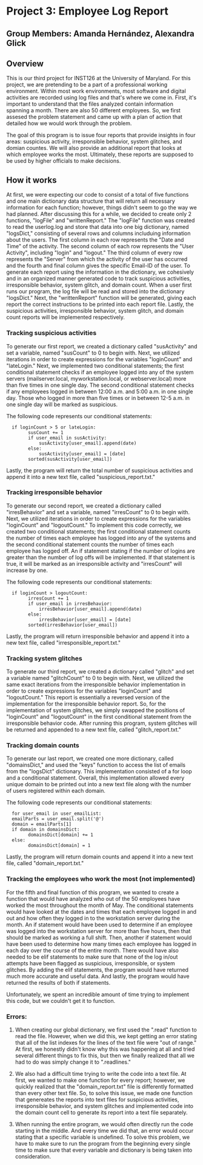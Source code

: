 # Project 3: Employee Log Report
## Group Members: Amanda Hernández, Alexandra Glick

## Overview

This is our third project for INST126 at the University of Maryland. For this project, we are pretending to be a part of a
professional working environment. Within most work environments, most software and digital activities are recorded using log files and that's where we come in. 
First, it's important to understand that the files analyzed contain information spanning a month. There are also 50 different employees. So, we first assesed the problem statement and came up with a plan of action that detailed how we would work through the problem. 

The goal of this program is to issue four reports that provide insights in four areas: suspicious activity, irresponsible behavior, system glitches, and domian countes. We will also provide an additional report that looks at which employee works the most. Ultimately, these reports are supposed to be used by higher officials to make decisions. 

## How it works

At first, we were expecting our code to consist of a total of five functions and one main dictionary data structure that will return all necessary information for each function; however, things didn't seem to go the way we had planned. After discussing this for a while, we decided to create only 2 functions, "logFile" and "writtenReport." The "logFile" function was created to read the userlog.log and store that data into one big dictionary, named "logsDict," consisting of several rows and columns includuing information about the users. The first column in each row represents the "Date and Time" of the activity. The second column of each row represents the "User Activity", including "login" and "logout." The third column of every row represents the "Server" from which the activity of the user has occurred and the fourth and final column gives the specific Email-ID of the user. To generate each report using the information in the dictionary, we cohesively and in an organized manner generated code to track suspicious activities, irresponsible behavior, system glitch, and domain count. When a user first runs our program, the log file will be read and stored into the dictionary "logsDict." Next, the "writtenReport" function will be generated, giving each report the correct instructions to be printed into each report file. Lastly, the suspicious activities, irresponsible behavior, system glitch, and domain count reports will be implemented respectively. 

### Tracking suspicious activities

To generate our first report, we created a dictionary called "susActivity" and set a variable, named "susCount" to 0 to begin with. Next, we utilized iterations in order to create expressions for the variables "loginCount" and "lateLogin." Next, we implemented two conditional statements; the first conditional statement checks if an employee logged into any of the system servers (mailserver.local, myworkstation.local, or webserver.local) more than five times in one single day. The second conditional statement checks if any employees logged in between 12:00 a.m. and 5:00 a.m. in one single day. Those who logged in more than five times or  in between 12-5 a.m. in one single day will be marked as suspicious. 

The following code represents our conditional statements:

      if loginCount > 5 or lateLogin:
            susCount += 1
            if user_email in susActivity:
                susActivity[user_email].append(date)
            else:
                susActivity[user_email] = [date]
            sorted(susActivity[user_email])

Lastly, the program will return the total number of suspicious activities and append it into a new text file, called "suspicious_report.txt."

### Tracking irresponsible behavior 

To generate our second report, we created a dictionary called "irresBehavior" and set a variable, named "irresCount" to 0 to begin with. Next, we utilized iterations in order to create expressions for the variables "loginCount" and "logoutCount." To implement this code correctly, we created two conditional statements; the first conditional statement counts the number of times each employee has logged into any of the systems and the second conditional statement  counts the number of times each employee has logged off. An if statement stating if the number of logins are greater than the number of log offs will be implemented. If that statement is true, it will be marked as an irresponsible activity and "irresCount" will increase by one.

The following code represents our conditional statements:

      if loginCount > logoutCount:
            irresCount += 1
            if user_email in irresBehavior:
                irresBehavior[user_email].append(date)
            else:
                irresBehavior[user_email] = [date]
            sorted(irresBehavior[user_email])

Lastly, the program will return irresponsible behavior and append it into a new text file, called "irresponsible_report.txt."

### Tracking system glitches

To generate our third report, we created a dictionary called "glitch" and set a variable named "glitchCount" to 0 to begin with. Next, we utilized the same exact iterations from the irresponsible behavior implementation in order to create expressions for the variables "loginCount" and "logoutCount." This report is essentially a reversed version of the implementation for the irresponsible behavior report. So, for the implementation of system glitches, we simply swapped the positions of "loginCount" and "logoutCount" in the first conditional statement from the irresponsible behavior code. After running this program, system glitches will be returned and appended to a new text file, called "glitch_report.txt."

### Tracking domain counts

To generate our last report, we created one more dictionary, called "domainsDict," and used the "keys" function to access the list of emails from the "logsDict" dictionary. This implementation consisted of a for loop and a conditional statement. Overall, this implementation allowed every unique domain to be printed out into a new text file along with the number of users registered within each domain.

The following code represents our conditional statements:

      for user_email in user_emailList:
      emailParts = user_email.split('@')
      domain = emailParts[1]
      if domain in domainsDict:
            domainsDict[domain] += 1
      else:
            domainsDict[domain] = 1
            
Lastly, the program will return domain counts and append it into a new text file, called "domain_report.txt."

### Tracking the employees who work the most (not implemented)

For the fifth and final function of this program, we wanted to create a function that would have analyzed who out of the 50 employees have worked the most throughout the month of May. The conditional statements would have looked at the dates and times that each employee logged in and out and how often they logged in to the workstation server during the month. An if statement would have been used to determine if an employee was logged into the workstation server for more than five hours, then that should be marked as working a full shift. Then, another if statement would have been used to determine how many times each employee has logged in each day over the course of the entire month. There would have also needed to be elif statements to make sure that none of the log in/out attempts have been flagged as suspicious, irresponsible, or system glitches. By adding the elif statements, the program would have returned much more accurate and useful data. And lastly, the program would have returned the results of both if statements.

Unfortunately, we spent an incredible amount of time trying to implement this code, but we couldn't get it to function.

### Errors:

1. When creating our global dictionary, we first used the ".read" function to read the file. However, when we did this, we kept getting an error stating that all of the list indexes for the lines of the text file were "out of range." At first, we honestly didn't know why this was happening at all and tried several different things to fix this, but then we finally realized that all we had to do was simply change it to ".readlines."

2. We also had a difficult time trying to write the code into a text file. At first, we wanted to make one function for every report; however, we quickly realized that the "domain_report.txt" file is differently formatted than every other text file. So, to solve this issue, we made one function that genereates the reports into text files for suspicious activities, irresponsible behavior, and system glitches and implemented code into the domain count cell to generate its report into a text file separately.

3. When running the entire program, we would often directly run the code starting in the middle. And every time we did that, an error would occur stating that a specific variable is undefined. To solve this problem, we have to make sure to run the program from the beginning every single time to make sure that every variable and dictionary is being taken into consideration.
